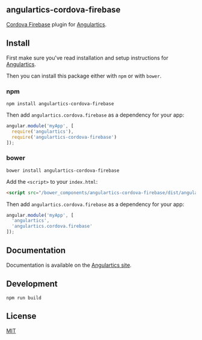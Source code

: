 ## angulartics-cordova-firebase

[Cordova Firebase](https://github.com/arnesson/cordova-plugin-firebase) plugin for [Angulartics](https://github.com/angulartics/angulartics).

## Install

First make sure you've read installation and setup instructions for [Angulartics](https://github.com/angulartics/angulartics#install).

Then you can install this package either with `npm` or with `bower`.

### npm

```shell
npm install angulartics-cordova-firebase
```

Then add `angulartics.cordova.firebase` as a dependency for your app:

```javascript
angular.module('myApp', [
  require('angulartics'),
  require('angulartics-cordova-firebase')
]);
```

### bower

```shell
bower install angulartics-cordova-firebase
```

Add the `<script>` to your `index.html`:

```html
<script src="/bower_components/angulartics-cordova-firebase/dist/angulartics-cordova-firebase.min.js"></script>
```

Then add `angulartics.cordova.firebase` as a dependency for your app:

```javascript
angular.module('myApp', [
  'angulartics',
  'angulartics.cordova.firebase'
]);
```

## Documentation

Documentation is available on the [Angulartics site](http://angulartics.github.io/).

## Development

```shell
npm run build
```

## License

[MIT](LICENSE)
